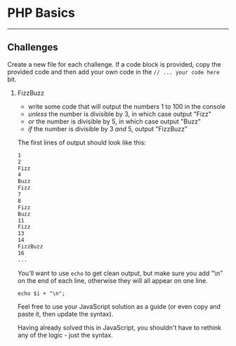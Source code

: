 # PHP Basics

---

## Challenges

Create a new file for each challenge. If a code block is provided, copy the provided code and then add your own code in the `// ... your code here` bit.

1) FizzBuzz

    - write some code that will output the numbers 1 to 100 in the console
    - *unless* the number is divisible by 3, in which case output "Fizz"
    - *or* the number is divisible by 5, in which case output "Buzz"
    - *if* the number is divisible by 3 *and* 5, output "FizzBuzz"

    The first lines of output should look like this:

    ```bash
    1
    2
    Fizz
    4
    Buzz
    Fizz
    7
    8
    Fizz
    Buzz
    11
    Fizz
    13
    14
    FizzBuzz
    16
    ...
    ```

    You'll want to use `echo` to get clean output, but make sure you add "\n" on the end of each line, otherwise they will all appear on one line.

    ```
    echo $i + "\n";
    ```

    Feel free to use your JavaScript solution as a guide (or even copy and paste it, then update the syntax).

    Having already solved this in JavaScript, you shouldn't have to rethink any of the logic - just the syntax.
